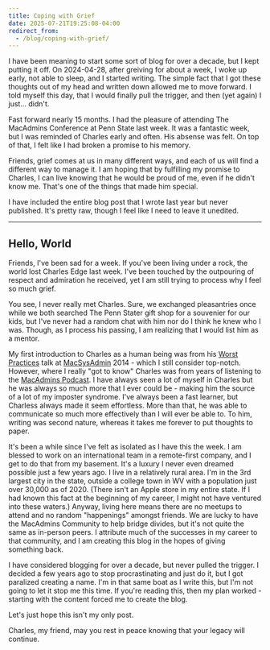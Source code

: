 ```yaml
---
title: Coping with Grief
date: 2025-07-21T19:25:08-04:00
redirect_from:
  - /blog/coping-with-grief/
---
```


I have been meaning to start some sort of blog for over a decade, but I kept putting it off. On 2024-04-28, after greiving for about a week, I woke up early, not able to sleep, and I started writing. The simple fact that I got these thoughts out of my head and written down allowed me to move forward. I told myself this day, that I would finally pull the trigger, and then (yet again) I just... didn't.

Fast forward nearly 15 months. I had the pleasure of attending The MacAdmins Conference at Penn State last week. It was a fantastic week, but I was reminded of Charles early and often. His absense was felt. On top of that, I felt like I had broken a promise to his memory.

Friends, grief comes at us in many different ways, and each of us will find a different way to manage it. I am hoping that by fulfilling my promise to Charles, I can live knowing that he would be proud of me, even if he didn't know me. That's one of the things that made him special.

I have included the entire blog post that I wrote last year but never published. It's pretty raw, though I feel like I need to leave it unedited.

---

## Hello, World

Friends, I've been sad for a week. If you've been living under a rock, the world lost Charles Edge last week. I've been touched by the outpouring of respect and admiration he received, yet I am still trying to process why I feel so much grief.

You see, I never really met Charles. Sure, we exchanged pleasantries once while we both searched The Penn Stater gift shop for a souvenier for our kids, but I've never had a random chat with him nor do I think he knew who I was. Though, as I process his passing, I am realizing that I would list him as a mentor.

My first introduction to Charles as a human being was from his [Worst Practices](https://docs.macsysadmin.se/2014/video/Day1Session4.mp4) talk at [MacSysAdmin](https://macsysadmin.se/) 2014 - which I still consider top-notch. However, where I really "got to know" Charles was from years of listening to the [MacAdmins Podcast](https://podcast.macadmins.org/). I have always seen a lot of myself in Charles but he was always so much more that I ever could be - making him the source of a lot of my imposter syndrome. I've always been a fast learner, but Charless always made it seem effortless. More than that, he was able to communicate so much more effectively than I will ever be able to. To him, writing was second nature, whereas it takes me forever to put thoughts to paper.

It's been a while since I've felt as isolated as I have this the week. I am blessed to work on an international team in a remote-first company, and I get to do that from my basement. It's a luxury I never even dreamed possible just a few years ago. I live in a relatively rural area. I'm in the 3rd largest city in the state, outside a college town in WV with a population just over 30,000 as of 2020. (There isn't an Apple store in my entire state. If I had known this fact at the beginning of my career, I might not have ventured into these waters.) Anyway, living here means there are no meetups to attend and no random "happenings" amongst friends. We are lucky to have the MacAdmins Community to help bridge divides, but it's not quite the same as in-person peers. I attribute much of the successes in my career to that community, and I am creating this blog in the hopes of giving something back.

I have considered blogging for over a decade, but never pulled the trigger. I decided a few years ago to stop procrastinating and just do it, but I got paralized creating a name. I'm in that same boat as I write this, but I'm not going to let it stop me this time. If you're reading this, then my plan worked - starting with the content forced me to create the blog.

Let's just hope this isn't my only post.

Charles, my friend, may you rest in peace knowing that your legacy will continue.
